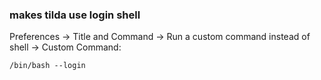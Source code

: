 ### makes tilda use login shell ###

Preferences -> Title and Command -> Run a custom command instead of shell -> Custom Command:

<code>/bin/bash --login</code>
